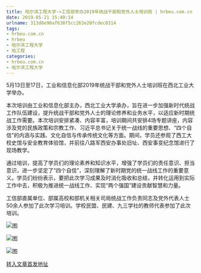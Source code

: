```yaml
---
title: 哈尔滨工程大学->工信部举办2019年统战干部和党外人士培训班 | hrbeu.com.cn
date: 2019-05-21 15:40:14
urlname: 313d8e90af638f5cc263e20fcdec8314
tags: 
- hrbeu.com.cn
- hrbeu
- 哈尔滨工程大学
- 哈工程
categories:
- hrbeu.com.cn
- 哈尔滨工程大学
---
```



5月13日至17日，工业和信息化部2019年统战干部和党外人士培训班在西北工业大学举办。

本次培训由工业和信息化部主办，西北工业大学承办，旨在进一步加强新时代统战工作队伍建设，提升统战干部和党外人士的理论修养和业务水平，以适应新时期统战工作需要。本次培训安排紧凑、内容丰富，培训期间共安排4场专题讲座，内容涉及党的民族政策和宗教工作、习近平总书记关于统一战线的重要思想、“四个自信”的内涵与实践、文化自信与传承传统文化等方面。期间，学员还参观了西工大校史馆与安全教育体验馆，并前往八路军西安办事处旧址、西安事变纪念馆进行了现场教学。

通过培训，提高了学员们的理论素养和知识水平，增强了学员们的责任意识、担当意识，进一步坚定了“四个自信”，深刻理解了新时期党的统一战线工作的重要意义。学员们纷纷表示，要把此次学习成果及时消化吸收和总结，并转化运用到实际工作中去，积极为推进统一战线工作、实现“两个强国”建设贡献智慧和力量。

工信部直属单位、部属高校和部机关相关司局统战工作负责同志及党外代表人士50余人参加了此次学习培训。学校民盟、民建、九三学社的教师代表参加了此次培训。



![图](http://gongxue.cn/news/UploadFiles_4906/201905/2019052110065826.jpg)

![图](http://gongxue.cn/news/UploadFiles_4906/201905/2019052110065860.jpg)

![图](http://gongxue.cn/news/UploadFiles_4906/201905/2019052110065881.jpg)

[转入文章首发地址](http://gongxue.cn/news/2019/201905/news_195505.html)